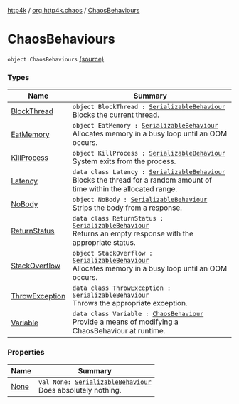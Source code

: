 [http4k](../../index.md) / [org.http4k.chaos](../index.md) / [ChaosBehaviours](./index.md)

# ChaosBehaviours

`object ChaosBehaviours` [(source)](https://github.com/http4k/http4k/blob/master/http4k-testing-chaos/src/main/kotlin/org/http4k/chaos/ChaosBehaviours.kt#L24)

### Types

| Name | Summary |
|---|---|
| [BlockThread](-block-thread/index.md) | `object BlockThread : `[`SerializableBehaviour`](../-serializable-behaviour/index.md)<br>Blocks the current thread. |
| [EatMemory](-eat-memory/index.md) | `object EatMemory : `[`SerializableBehaviour`](../-serializable-behaviour/index.md)<br>Allocates memory in a busy loop until an OOM occurs. |
| [KillProcess](-kill-process/index.md) | `object KillProcess : `[`SerializableBehaviour`](../-serializable-behaviour/index.md)<br>System exits from the process. |
| [Latency](-latency/index.md) | `data class Latency : `[`SerializableBehaviour`](../-serializable-behaviour/index.md)<br>Blocks the thread for a random amount of time within the allocated range. |
| [NoBody](-no-body/index.md) | `object NoBody : `[`SerializableBehaviour`](../-serializable-behaviour/index.md)<br>Strips the body from a response. |
| [ReturnStatus](-return-status/index.md) | `data class ReturnStatus : `[`SerializableBehaviour`](../-serializable-behaviour/index.md)<br>Returns an empty response with the appropriate status. |
| [StackOverflow](-stack-overflow/index.md) | `object StackOverflow : `[`SerializableBehaviour`](../-serializable-behaviour/index.md)<br>Allocates memory in a busy loop until an OOM occurs. |
| [ThrowException](-throw-exception/index.md) | `data class ThrowException : `[`SerializableBehaviour`](../-serializable-behaviour/index.md)<br>Throws the appropriate exception. |
| [Variable](-variable/index.md) | `data class Variable : `[`ChaosBehaviour`](../-chaos-behaviour.md)<br>Provide a means of modifying a ChaosBehaviour at runtime. |

### Properties

| Name | Summary |
|---|---|
| [None](-none.md) | `val None: `[`SerializableBehaviour`](../-serializable-behaviour/index.md)<br>Does absolutely nothing. |
